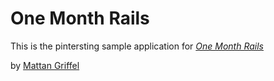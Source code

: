  # One Month Rails 

This is the pintersting sample application for
[*One Month Rails*](http://onemonthrails.com)

by [Mattan Griffel](http://google.com)